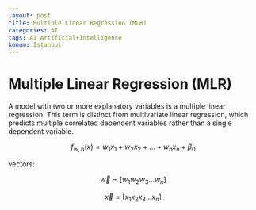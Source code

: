 ```yaml
---
layout: post
title: Multiple Linear Regression (MLR)
categories: AI
tags: AI Artificial+Intelligence
konum: İstanbul
---
```


# Multiple Linear Regression (MLR)

A model with two or more explanatory variables is a multiple linear regression.
This term is distinct from multivariate linear regression, which predicts multiple correlated dependent variables rather than a single dependent variable.

$$ \mathit f_{w,b}(x) = w_{1} x_{1} + w_{2} x_{2} + ... +  w_{n} x_{n} + \beta_{0} $$

vectors:

  $$ \vec{w} = [w_{1} w_{2} w_{3} ... w_{n} ] $$
  
  $$ \vec{x} = [x_{1} x_{2} x_{3} ... x_{n} ] $$
